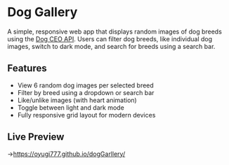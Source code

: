 # Dog Gallery

A simple, responsive web app that displays random images of dog breeds using the [Dog CEO API](https://dog.ceo/dog-api/). Users can filter dog breeds, like individual dog images, switch to dark mode, and search for breeds using a search bar.

## Features

- View 6 random dog images per selected breed
- Filter by breed using a dropdown or search bar
- Like/unlike images (with heart animation)
- Toggle between light and dark mode
- Fully responsive grid layout for modern devices

##  Live Preview
->https://oyugi777.github.io/dogGarllery/


